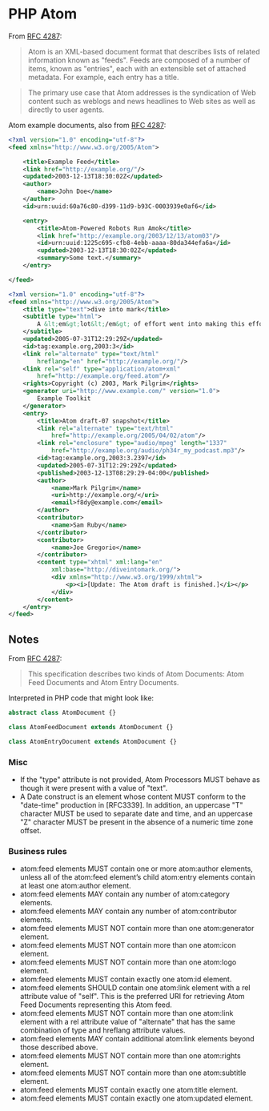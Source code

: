 # PHP Atom

From [RFC 4287](http://tools.ietf.org/html/rfc4287):

> Atom is an XML-based document format that describes lists of related
> information known as "feeds".  Feeds are composed of a number of
> items, known as "entries", each with an extensible set of attached
> metadata.  For example, each entry has a title.

> The primary use case that Atom addresses is the syndication of Web
> content such as weblogs and news headlines to Web sites as well as
> directly to user agents.

Atom example documents, also from
[RFC 4287](http://tools.ietf.org/html/rfc4287):

```xml
<?xml version="1.0" encoding="utf-8"?>
<feed xmlns="http://www.w3.org/2005/Atom">

    <title>Example Feed</title>
    <link href="http://example.org/"/>
    <updated>2003-12-13T18:30:02Z</updated>
    <author>
        <name>John Doe</name>
    </author>
    <id>urn:uuid:60a76c80-d399-11d9-b93C-0003939e0af6</id>

    <entry>
        <title>Atom-Powered Robots Run Amok</title>
        <link href="http://example.org/2003/12/13/atom03"/>
        <id>urn:uuid:1225c695-cfb8-4ebb-aaaa-80da344efa6a</id>
        <updated>2003-12-13T18:30:02Z</updated>
        <summary>Some text.</summary>
    </entry>

</feed>
```

```xml
<?xml version="1.0" encoding="utf-8"?>
<feed xmlns="http://www.w3.org/2005/Atom">
    <title type="text">dive into mark</title>
    <subtitle type="html">
        A &lt;em&gt;lot&lt;/em&gt; of effort went into making this effortless
    </subtitle>
    <updated>2005-07-31T12:29:29Z</updated>
    <id>tag:example.org,2003:3</id>
    <link rel="alternate" type="text/html"
        hreflang="en" href="http://example.org/"/>
    <link rel="self" type="application/atom+xml"
        href="http://example.org/feed.atom"/>
    <rights>Copyright (c) 2003, Mark Pilgrim</rights>
    <generator uri="http://www.example.com/" version="1.0">
        Example Toolkit
    </generator>
    <entry>
        <title>Atom draft-07 snapshot</title>
        <link rel="alternate" type="text/html"
            href="http://example.org/2005/04/02/atom"/>
        <link rel="enclosure" type="audio/mpeg" length="1337"
            href="http://example.org/audio/ph34r_my_podcast.mp3"/>
        <id>tag:example.org,2003:3.2397</id>
        <updated>2005-07-31T12:29:29Z</updated>
        <published>2003-12-13T08:29:29-04:00</published>
        <author>
            <name>Mark Pilgrim</name>
            <uri>http://example.org/</uri>
            <email>f8dy@example.com</email>
        </author>
        <contributor>
            <name>Sam Ruby</name>
        </contributor>
        <contributor>
            <name>Joe Gregorio</name>
        </contributor>
        <content type="xhtml" xml:lang="en"
            xml:base="http://diveintomark.org/">
            <div xmlns="http://www.w3.org/1999/xhtml">
                <p><i>[Update: The Atom draft is finished.]</i></p>
            </div>
        </content>
    </entry>
</feed>
```

## Notes

From [RFC 4287](http://tools.ietf.org/html/rfc4287):

> This specification describes two kinds of Atom Documents: Atom Feed
> Documents and Atom Entry Documents.

Interpreted in PHP code that might look like:

```php
abstract class AtomDocument {}

class AtomFeedDocument extends AtomDocument {}

class AtomEntryDocument extends AtomDocument {}
```

### Misc

* If the "type" attribute is not provided, Atom Processors MUST behave as though
it were present with a value of "text".
* A Date construct is an element whose content MUST conform to the "date-time"
production in [RFC3339]. In addition, an uppercase "T" character MUST be used to
separate date and time, and an uppercase "Z" character MUST be present in the
absence of a numeric time zone offset.

### Business rules

* atom:feed elements MUST contain one or more atom:author elements,
 unless all of the atom:feed element’s child atom:entry elements
 contain at least one atom:author element.
* atom:feed elements MAY contain any number of atom:category
 elements.
* atom:feed elements MAY contain any number of atom:contributor
 elements.
* atom:feed elements MUST NOT contain more than one atom:generator
 element.
* atom:feed elements MUST NOT contain more than one atom:icon
 element.
* atom:feed elements MUST NOT contain more than one atom:logo
 element.
* atom:feed elements MUST contain exactly one atom:id element.
* atom:feed elements SHOULD contain one atom:link element with a rel
 attribute value of "self". This is the preferred URI for
 retrieving Atom Feed Documents representing this Atom feed.
* atom:feed elements MUST NOT contain more than one atom:link
 element with a rel attribute value of "alternate" that has the
 same combination of type and hreflang attribute values.
* atom:feed elements MAY contain additional atom:link elements
 beyond those described above.
* atom:feed elements MUST NOT contain more than one atom:rights
 element.
* atom:feed elements MUST NOT contain more than one atom:subtitle element.
* atom:feed elements MUST contain exactly one atom:title element.
* atom:feed elements MUST contain exactly one atom:updated element.
